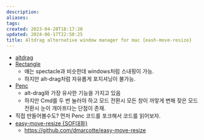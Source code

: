 ```yaml
---
description:
aliases: 
tags: 
created: 2023-04-20T18:17:20
updated: 2024-06-17T22:50:25
title: Altdrag alternative window manager for mac {eash-move-resize}
---
```

- [altdrag]()
- [Rectangle](https://github.com/rxhanson/Rectangle) 
	- 얘는 spectacle과 비슷한데 windows처럼 스내핑이 가능.
	- 하지만 alt-drag처럼 자유롭게 포지셔닝이 불가능.
- [Penc](https://github.com/dgurkaynak/Penc)
	- alt-drag와 가장 유사한 기능을 가지고 있음
	- 하지만 Cmd를 두 번 눌러야 하고 모드 전환시 모든 창이 까맣게 변해 잦은 모드 전환시 눈이 개아프다는 단점이 존재.
- 직접 만들어볼수도? 먼저 Penc 코드를 포크해서 코드를 읽어보자.
- [easy-move-resize {SOF대화}](https://superuser.com/questions/53051/altclick-drag-window-resizing-on-a-mac-similar-to-x-windows)
	- <https://github.com/dmarcotte/easy-move-resize>
